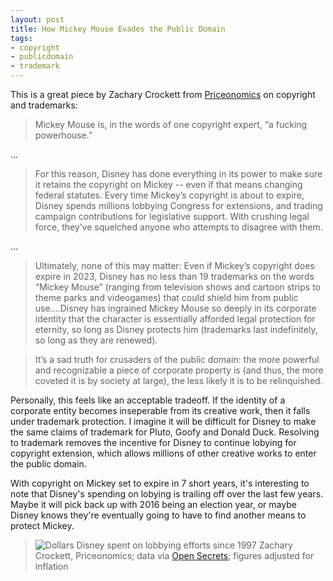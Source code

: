 ```yaml
---
layout: post
title: How Mickey Mouse Evades the Public Domain
tags:
- copyright
- publicdomain
- trademark
---
```


This is a great piece by Zachary Crockett from [Priceonomics](http://priceonomics.com/how-mickey-mouse-evades-the-public-domain/) on copyright and trademarks:

> Mickey Mouse is, in the words of one copyright expert, “a fucking powerhouse.”

…

> For this reason, Disney has done everything in its power to make sure it retains the copyright on Mickey -- even if that means changing federal statutes. Every time Mickey’s copyright is about to expire, Disney spends millions lobbying Congress for extensions, and trading campaign contributions for legislative support. With crushing legal force, they’ve squelched anyone who attempts to disagree with them.

…

> Ultimately, none of this may matter: Even if Mickey’s copyright does expire in 2023, Disney has no less than 19 trademarks on the words “Mickey Mouse” (ranging from television shows and cartoon strips to theme parks and videogames) that could shield him from public use.…Disney has ingrained Mickey Mouse so deeply in its corporate identity that the character is essentially afforded legal protection for eternity, so long as Disney protects him (trademarks last indefinitely, so long as they are renewed).

> It’s a sad truth for crusaders of the public domain: the more powerful and recognizable a piece of corporate property is (and thus, the more coveted it is by society at large), the less likely it is to be relinquished.

Personally, this feels like an acceptable tradeoff. If the identity of a corporate entity becomes inseperable from its creative work, then it falls under trademark protection. I imagine it will be difficult for Disney to make the same claims of trademark for Pluto, Goofy and Donald Duck. Resolving to trademark removes the incentive for Disney to continue lobying for copyright extension, which allows millions of other creative works to enter the public domain.

With copyright on Mickey set to expire in 7 short years, it's interesting to note that Disney's spending on lobying is trailing off over the last few years. Maybe it will pick back up with 2016 being an election year, or maybe Disney knows they're eventually going to have to find another means to protect Mickey.

> ![Dollars Disney spent on lobbying efforts since 1997](http://pix-media.s3.amazonaws.com/blog/1105/ScreenShot2016-01-07at1.49.19PM.png)
> Zachary Crockett, Priceonomics; data via [Open Secrets](http://www.opensecrets.org/lobby/clientsum.php?id=d000000128); figures adjusted for inflation
